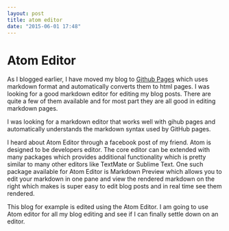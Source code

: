 ```yaml
---
layout: post
title: atom editor
date: "2015-06-01 17:48"
---
```


# Atom Editor

As I blogged earlier, I have moved my blog to [Github Pages][9ab92f76] which uses markdown format and automatically converts them to html pages.  I was looking for a good markdown editor for editing my blog posts.  There are quite a few of them available and for most part they are all good in editing markdown pages.

I was looking for a markdown editor that works well  with gihub pages and automatically understands the markdown syntax used by GitHub pages.


I heard about Atom Editor through a facebook post of my friend.  Atom is designed to be developers editor. The core editor can be extended with many packages which provides additional functionality which is pretty similar to many other editors like TextMate or Sublime Text.  One such package available for Atom Editor is Markdown Preview which allows you to edit your markdown in one pane and view the rendered markdown on the right which makes is super easy to edit blog posts and in real time see them rendered.

This blog for example is edited using the Atom Editor. I am going to use Atom editor for all my blog editing and see if I can finally settle down on an editor.



  [9ab92f76]: http://pages.github.com "Githubpages"
